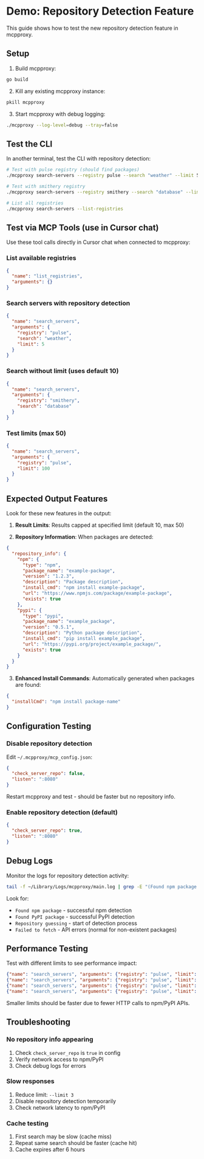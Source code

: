 # Demo: Repository Detection Feature

This guide shows how to test the new repository detection feature in mcpproxy.

## Setup

1. Build mcpproxy:
```bash
go build
```

2. Kill any existing mcpproxy instance:
```bash
pkill mcpproxy
```

3. Start mcpproxy with debug logging:
```bash
./mcpproxy --log-level=debug --tray=false
```

## Test the CLI

In another terminal, test the CLI with repository detection:

```bash
# Test with pulse registry (should find packages)
./mcpproxy search-servers --registry pulse --search "weather" --limit 5

# Test with smithery registry 
./mcpproxy search-servers --registry smithery --search "database" --limit 3

# List all registries
./mcpproxy search-servers --list-registries
```

## Test via MCP Tools (use in Cursor chat)

Use these tool calls directly in Cursor chat when connected to mcpproxy:

### List available registries
```json
{
  "name": "list_registries",
  "arguments": {}
}
```

### Search servers with repository detection
```json
{
  "name": "search_servers",
  "arguments": {
    "registry": "pulse",
    "search": "weather",
    "limit": 5
  }
}
```

### Search without limit (uses default 10)
```json
{
  "name": "search_servers", 
  "arguments": {
    "registry": "smithery",
    "search": "database"
  }
}
```

### Test limits (max 50)
```json
{
  "name": "search_servers",
  "arguments": {
    "registry": "pulse", 
    "limit": 100
  }
}
```

## Expected Output Features

Look for these new features in the output:

1. **Result Limits**: Results capped at specified limit (default 10, max 50)

2. **Repository Information**: When packages are detected:
```json
{
  "repository_info": {
    "npm": {
      "type": "npm",
      "package_name": "example-package",
      "version": "1.2.3",
      "description": "Package description",
      "install_cmd": "npm install example-package",
      "url": "https://www.npmjs.com/package/example-package",
      "exists": true
    },
    "pypi": {
      "type": "pypi", 
      "package_name": "example_package",
      "version": "0.5.1",
      "description": "Python package description",
      "install_cmd": "pip install example_package",
      "url": "https://pypi.org/project/example_package/",
      "exists": true
    }
  }
}
```

3. **Enhanced Install Commands**: Automatically generated when packages are found:
```json
{
  "installCmd": "npm install package-name"
}
```

## Configuration Testing

### Disable repository detection
Edit `~/.mcpproxy/mcp_config.json`:
```json
{
  "check_server_repo": false,
  "listen": ":8080"
}
```

Restart mcpproxy and test - should be faster but no repository info.

### Enable repository detection (default)
```json
{
  "check_server_repo": true,
  "listen": ":8080" 
}
```

## Debug Logs

Monitor the logs for repository detection activity:

```bash
tail -f ~/Library/Logs/mcpproxy/main.log | grep -E "(Found npm package|Found PyPI package|Repository guessing|Failed to fetch)"
```

Look for:
- `Found npm package` - successful npm detection
- `Found PyPI package` - successful PyPI detection  
- `Repository guessing` - start of detection process
- `Failed to fetch` - API errors (normal for non-existent packages)

## Performance Testing

Test with different limits to see performance impact:

```json
{"name": "search_servers", "arguments": {"registry": "pulse", "limit": 1}}
{"name": "search_servers", "arguments": {"registry": "pulse", "limit": 5}}
{"name": "search_servers", "arguments": {"registry": "pulse", "limit": 10}}
{"name": "search_servers", "arguments": {"registry": "pulse", "limit": 20}}
```

Smaller limits should be faster due to fewer HTTP calls to npm/PyPI APIs.

## Troubleshooting

### No repository info appearing
1. Check `check_server_repo` is `true` in config
2. Verify network access to npm/PyPI
3. Check debug logs for errors

### Slow responses  
1. Reduce limit: `--limit 3`
2. Disable repository detection temporarily
3. Check network latency to npm/PyPI

### Cache testing
1. First search may be slow (cache miss)
2. Repeat same search should be faster (cache hit)
3. Cache expires after 6 hours 